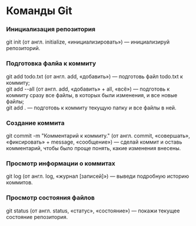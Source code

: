 # Команды Git
### Инициализация репозитория
git init (от англ. initialize, «инициализировать») — инициализируй репозиторий.
### Подготовка фалйа к коммиту
git add todo.txt (от англ. add, «добавить») — подготовь файл todo.txt к коммиту;  
git add --all (от англ. add, «добавить» + all, «всё») — подготовь к коммиту сразу все файлы, в которых были изменения, и все новые файлы;  
git add . — подготовь к коммиту текущую папку и все файлы в ней.
### Создание коммита
git commit -m "Комментарий к коммиту." (от англ. commit, «совершать», «фиксировать» + message, «сообщение») — сделай коммит и оставь комментарий, чтобы было проще понять, какие изменения внесены.
### Просмотр информации о коммитах
git log (от англ. log, «журнал [записей]») — выведи подробную историю коммитов.  
### Просмотр состояния файлов
git status (от англ. status, «статус», «состояние») — покажи текущее состояние репозитория.  